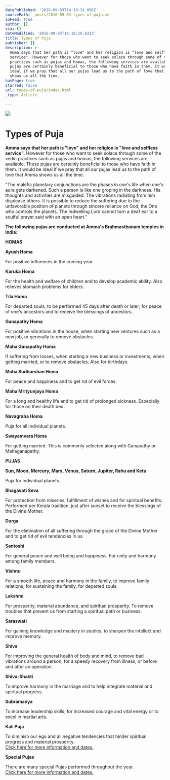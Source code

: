 ```yaml
---
datePublished: '2016-09-03T14:18:31.096Z'
sourcePath: _posts/2016-09-03-types-of-puja.md
inFeed: true
author: []
via: {}
dateModified: '2016-09-03T14:18:29.833Z'
title: Types of Puja
publisher: {}
description: >-
  Amma says that her path is "love" and her religion is "love and selfless
  service". However for those who want to seek solace through some of the vedic
  practices such as pujas and homas, the following services are available. These
  pujas are certainly beneficial to those who have faith in them. It would be
  ideal if we pray that all our pujas lead us to the path of love that Amma
  shows us all the time.
hasPage: true
starred: false
url: types-of-puja/index.html
_type: Article

---
```

![](https://the-grid-user-content.s3-us-west-2.amazonaws.com/d369d988-0586-4b04-bab9-15b8a6a87d0a.png)

# **Types of Puja**

**Amma says that her path is "love" and her religion is "love and selfless service".** However for those who want to seek solace through some of the vedic practices such as pujas and homas, the following services are available. These pujas are certainly beneficial to those who have faith in them. It would be ideal if we pray that all our pujas lead us to the path of love that Amma shows us all the time.

"The malefic planetary conjunctions are the phases in one's life when one's aura gets darkened. Such a person is like one groping in the darkness. His thoughts and activities are misguided. The vibrations radiating from him displease others. It is possible to reduce the suffering due to the unfavorable position of planets through sincere reliance on God, the One who controls the planets. The Indwelling Lord cannot turn a deaf ear to a soulful prayer said with an open heart."

**The following pujas are conducted at Amma's Brahmasthanam temples in India:**

**HOMAS**

**Ayush Homa**

For positive influences in the coming year.

**Karuka Homa**

For the health and welfare of children and to develop academic ability. Also relieves stomach problems for elders.

**Tila Homa**

For departed souls, to be performed 45 days after death or later; for peace of one's ancestors and to receive the blessings of ancestors.

**Ganapathy Homa**

For positive vibrations in the house, when starting new ventures such as a new job, or generally to remove obstacles.

**Maha Ganapathy Homa**

If suffering from losses, when starting a new business or investments, when getting married, or to remove obstacles. Also for birthdays.

**Maha Sudharshan Homa**

For peace and happiness and to get rid of evil forces.

**Maha Mrityunjaya Homa**

For a long and healthy life and to get rid of prolonged sickness. Especially for those on their death bed.

**Navagraha Homa**

Puja for all individual planets.

**Swayamvara Homa**

For getting married. This is commonly selected along with Ganapathy or Mahaganapathy.

**PUJAS**

**Sun, Moon, Mercury, Mars, Venus, Saturn, Jupiter, Rahu and Ketu**

Puja for individual planets.

**Bhagavati Seva**

For protection from miseries, fulfillment of wishes and for spiritual benefits. Performed per Kerala tradition, just after sunset to receive the blessings of the Divine Mother.

**Durga**

For the elimination of all suffering through the grace of the Divine Mother and to get rid of evil tendencies in us.

**Santoshi**

For general peace and well being and happiness. For unity and harmony among family members.

**Vishnu**

For a smooth life, peace and harmony in the family, to improve family relations, for sustaining the family, for departed souls.

**Lakshmi**

For prosperity, material abundance, and spiritual prosperity. To remove troubles that prevent us from starting a spiritual path or business.

**Saraswati**

For gaining knowledge and mastery in studies, to sharpen the intellect and improve memory.

**Shiva**

For improving the general health of body and mind, to remove bad vibrations around a person, for a speedy recovery from illness, or before and after an operation.

**Shiva-Shakti**

To improve harmony in the marriage and to help integrate material and spiritual progress.

**Subramanya**

To increase leadership skills, for increased courage and vital energy or to excel in martial arts.

**Kali Puja**

To diminish our ego and all negative tendencies that hinder spiritual progress and material prosperity.   
[Click here for more information and dates.][0]

**Special Pujas**

There are many special Pujas performed throughout the year.  
[Click here for more information and dates.][1]

[0]: https://testing.thegrid.io/app/site/live?siteID=fdf7ab5e-83f9-4b33-9bc1-5419b9ec87f8
[1]: http://static.amritapuja.org/special_pujas.html